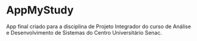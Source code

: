 # AppMyStudy
App final criado para a disciplina de Projeto Integrador do curso de Análise e Desenvolvimento de Sistemas do Centro Universitário Senac.
